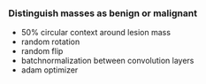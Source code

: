 ### Distinguish masses as benign or malignant

* 50% circular context around lesion mass
* random rotation
* random flip
* batchnormalization between convolution layers
* adam optimizer

